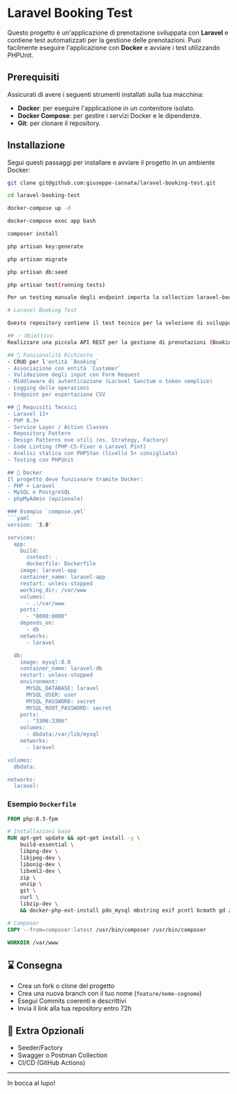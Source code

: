 # Laravel Booking Test

Questo progetto è un'applicazione di prenotazione sviluppata con **Laravel** e contiene test automatizzati per la gestione delle prenotazioni. Puoi facilmente eseguire l'applicazione con **Docker** e avviare i test utilizzando PHPUnit.

## Prerequisiti

Assicurati di avere i seguenti strumenti installati sulla tua macchina:

- **Docker**: per eseguire l'applicazione in un contenitore isolato.
- **Docker Compose**: per gestire i servizi Docker e le dipendenze.
- **Git**: per clonare il repository.

## Installazione

Segui questi passaggi per installare e avviare il progetto in un ambiente Docker:

```bash
git clone git@github.com:giuseppe-cannata/laravel-booking-test.git

cd laravel-booking-test

docker-compose up -d

docker-compose exec app bash

composer install

php artisan key:generate

php artisan migrate

php artisan db:seed

php artisan test(running tests)

Per un testing manuale degli endpoint importa la collection laravel-booking-test.postman_collection presente nella root

# Laravel Booking Test

Questo repository contiene il test tecnico per la selezione di sviluppatori PHP con esperienza in Laravel 11.

## ✅ Obiettivo
Realizzare una piccola API REST per la gestione di prenotazioni (Booking System).

## 🚀 Funzionalità Richieste
- CRUD per l'entità `Booking`
- Associazione con entità `Customer`
- Validazione degli input con Form Request
- Middleware di autenticazione (Laravel Sanctum o token semplice)
- Logging delle operazioni
- Endpoint per esportazione CSV

## 🧱 Requisiti Tecnici
- Laravel 11+
- PHP 8.3+
- Service Layer / Action Classes
- Repository Pattern
- Design Patterns ove utili (es. Strategy, Factory)
- Code Linting (PHP-CS-Fixer o Laravel Pint)
- Analisi statica con PHPStan (livello 5+ consigliato)
- Testing con PHPUnit

## 🐳 Docker
Il progetto deve funzionare tramite Docker:
- PHP + Laravel
- MySQL o PostgreSQL
- phpMyAdmin (opzionale)

### Esempio `compose.yml`
```yaml
version: '3.8'

services:
  app:
    build:
      context: .
      dockerfile: Dockerfile
    image: laravel-app
    container_name: laravel-app
    restart: unless-stopped
    working_dir: /var/www
    volumes:
      - .:/var/www
    ports:
      - "8000:8000"
    depends_on:
      - db
    networks:
      - laravel

  db:
    image: mysql:8.0
    container_name: laravel-db
    restart: unless-stopped
    environment:
      MYSQL_DATABASE: laravel
      MYSQL_USER: user
      MYSQL_PASSWORD: secret
      MYSQL_ROOT_PASSWORD: secret
    ports:
      - "3306:3306"
    volumes:
      - dbdata:/var/lib/mysql
    networks:
      - laravel

volumes:
  dbdata:

networks:
  laravel:
```

### Esempio `Dockerfile`
```Dockerfile
FROM php:8.3-fpm

# Installazioni base
RUN apt-get update && apt-get install -y \
    build-essential \
    libpng-dev \
    libjpeg-dev \
    libonig-dev \
    libxml2-dev \
    zip \
    unzip \
    git \
    curl \
    libzip-dev \
    && docker-php-ext-install pdo_mysql mbstring exif pcntl bcmath gd zip

# Composer
COPY --from=composer:latest /usr/bin/composer /usr/bin/composer

WORKDIR /var/www
```

## ⌛ Consegna
- Crea un fork o clone del progetto
- Crea una nuova branch con il tuo nome (`feature/nome-cognome`)
- Esegui Commits coerenti e descrittivi
- Invia il link alla tua repository entro 72h

## 📎 Extra Opzionali
- Seeder/Factory
- Swagger o Postman Collection
- CI/CD (GitHub Actions)

---

In bocca al lupo!

